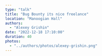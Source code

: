 ```yaml
---
type: "talk"
title: "Bug Bounty its nice freelance"
location: "Manoogian Hall"
authors:
  - "Alexey Grishin"
date: "2022-12-18 17:10:00"
duration: 40
photos:
  - "../authors/photos/alexey-grishin.png"
---
```

